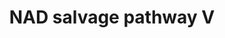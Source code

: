 ---
annotations:
- id: PW:0001375
  parent: classic metabolic pathway
  type: Pathway Ontology
  value: nicotinamide adenine dinucleotide biosynthesis, the salvage pathway
- id: PW:0000002
  parent: classic metabolic pathway
  type: Pathway Ontology
  value: classic metabolic pathway
authors:
- M.Braymer
- MaintBot
- Ddigles
- Egonw
- DeSl
- Eweitz
- Khanspers
citedin: ''
communities: []
description: 'Nicotinamide adenine dinucleotide (NAD) is an essential cofactor for
  cellular redox reactions and energy metabolism. NAD also has been shown to be an
  important substrate in a variety of biological processes, including transcriptional
  regulation, DNA repair, calcium-dependent signaling pathways, calorie-restriction-mediated
  life-span extension and age-associated diseases. NAD appears to affect these processes
  by regulating the Sir2p family of NAD-dependent deacetylases. In addition to NAD
  biosynthesis pathways, there are four additional pathways for synthesizing NAD in
  yeast: two salvage pathways from the vitamin precursor nicotinamide riboside (NR)
  and two salvage pathways from nicotinic acid riboside (NaR). Three of these salvage
  pathways converge first with the NAD salvage pathway and then with the de novo pathway,
  while the fourth, the NR salvage pathway I, is independent of both of these pathways.
  In the NR salvage pathway I, NR is phosphorylated to nicotinamide mononucleotide
  by the kinase Nrk1p, and then adenylated to NAD by Nma1p or Nma2p.cYeast have a
  second NR salvage pathway (NR salvage pathway II) that is independent of Nrk1p;
  in NR salvage pathway II NR is split into a ribosyl product and nicotinamide, which
  is subsequently converted to NAD via enzymes of the NAD salvage pathway and de novo
  pathway. The initial steps in the two NaR salvage pathways are similar to those
  of the NR salvage pathways and are catalyzed by the same enzymes; Nrk1p catalyzes
  the first step in the NR and NaR salvage pathways I and Urh1p and Pnp1p catalyze
  the first steps of the NR and NaR salvage pathways II.  Description adapted from
  [yeastgenome.org](https://pathway.yeastgenome.org/).'
last-edited: 2025-10-08
ndex: null
organisms:
- Saccharomyces cerevisiae
redirect_from:
- /index.php/Pathway:WP171
- /instance/WP171
- /instance/WP171_r140695
revision: r140695
schema-jsonld:
- '@context': https://schema.org/
  '@id': https://wikipathways.github.io/pathways/WP171.html
  '@type': Dataset
  creator:
    '@type': Organization
    name: WikiPathways
  description: 'Nicotinamide adenine dinucleotide (NAD) is an essential cofactor for
    cellular redox reactions and energy metabolism. NAD also has been shown to be
    an important substrate in a variety of biological processes, including transcriptional
    regulation, DNA repair, calcium-dependent signaling pathways, calorie-restriction-mediated
    life-span extension and age-associated diseases. NAD appears to affect these processes
    by regulating the Sir2p family of NAD-dependent deacetylases. In addition to NAD
    biosynthesis pathways, there are four additional pathways for synthesizing NAD
    in yeast: two salvage pathways from the vitamin precursor nicotinamide riboside
    (NR) and two salvage pathways from nicotinic acid riboside (NaR). Three of these
    salvage pathways converge first with the NAD salvage pathway and then with the
    de novo pathway, while the fourth, the NR salvage pathway I, is independent of
    both of these pathways. In the NR salvage pathway I, NR is phosphorylated to nicotinamide
    mononucleotide by the kinase Nrk1p, and then adenylated to NAD by Nma1p or Nma2p.cYeast
    have a second NR salvage pathway (NR salvage pathway II) that is independent of
    Nrk1p; in NR salvage pathway II NR is split into a ribosyl product and nicotinamide,
    which is subsequently converted to NAD via enzymes of the NAD salvage pathway
    and de novo pathway. The initial steps in the two NaR salvage pathways are similar
    to those of the NR salvage pathways and are catalyzed by the same enzymes; Nrk1p
    catalyzes the first step in the NR and NaR salvage pathways I and Urh1p and Pnp1p
    catalyze the first steps of the NR and NaR salvage pathways II.  Description adapted
    from [yeastgenome.org](https://pathway.yeastgenome.org/).'
  keywords:
  - 2''-O-acetyl-ADP-ribose
  - 5-phospho-α-D-ribose 1-diphosphate
  - ADP
  - AMP
  - ATP
  - H⁺
  - H₂O
  - L-glutamate
  - L-glutamine
  - NAD
  - NH₃
  - NMA1
  - NMA2
  - NPT1
  - PNC1
  - QNS1
  - SIR2
  - a [histone]-L-lysine
  - a [histone]-N6-acetyl-L-lysine
  - nicotinamide
  - nicotinate
  - nicotinate adenine dinucleotide
  - phosphate
  - pyrophosphate
  - β-nicotinate D-ribonucleotide
  license: CC0
  name: NAD salvage pathway V
seo: CreativeWork
title: NAD salvage pathway V
wpid: WP171
---